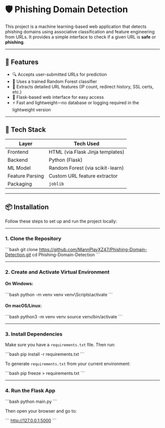 # 🛡️ Phishing Domain Detection

This project is a machine learning-based web application that detects phishing domains using associative classification and feature engineering from URLs. It provides a simple interface to check if a given URL is **safe** or **phishing**.

---

## 🚀 Features

- 🔍 Accepts user-submitted URLs for prediction
- 🧠 Uses a trained Random Forest classifier
- 🔗 Extracts detailed URL features (IP count, redirect history, SSL certs, etc.)
- 🧰 Flask-based web interface for easy access
- ⚡ Fast and lightweight—no database or logging required in the lightweight version

---

## 🧠 Tech Stack

| Layer            | Tech Used                       |
|------------------|----------------------------------|
| Frontend         | HTML (via Flask Jinja templates) |
| Backend          | Python (Flask)                  |
| ML Model         | Random Forest (via scikit-learn) |
| Feature Parsing  | Custom URL feature extractor     |
| Packaging        | `joblib`                         |

---

## 📦 Installation

Follow these steps to set up and run the project locally:

---

### 1. Clone the Repository

\`\`\`bash
git clone https://github.com/MannPlayXZ47/Phishing-Domain-Detection.git
cd Phishing-Domain-Detection
\`\`\`

---

### 2. Create and Activate Virtual Environment

#### On Windows:

\`\`\`bash
python -m venv venv
venv\Scripts\activate
\`\`\`

#### On macOS/Linux:

\`\`\`bash
python3 -m venv venv
source venv/bin/activate
\`\`\`

---

### 3. Install Dependencies

Make sure you have a `requirements.txt` file. Then run:

\`\`\`bash
pip install -r requirements.txt
\`\`\`

To generate `requirements.txt` from your current environment:

\`\`\`bash
pip freeze > requirements.txt
\`\`\`

---

### 4. Run the Flask App

\`\`\`bash
python main.py
\`\`\`

Then open your browser and go to:

\`\`\`
http://127.0.0.1:5000
\`\`\`
